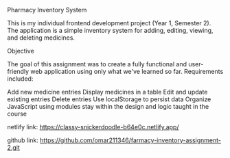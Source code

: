 Pharmacy Inventory System

This is my individual frontend development project (Year 1, Semester 2).  
The application is a simple inventory system for adding, editing, viewing, and deleting medicines.


 Objective

The goal of this assignment was to create a fully functional and user-friendly web application using only what we've learned so far. Requirements included:

Add new medicine entries
Display medicines in a table
Edit and update existing entries
Delete entries
Use localStorage  to persist data
Organize JavaScript using modules
stay within the design and logic taught in the course

netlify link: 
https://classy-snickerdoodle-b64e0c.netlify.app/

github link: 
https://github.com/omar211346/farmacy-inventory-assignment-2.git
